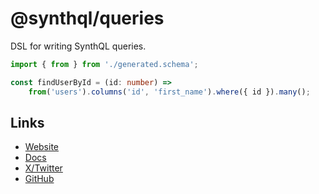 # @synthql/queries

DSL for writing SynthQL queries.

```ts
import { from } from './generated.schema';

const findUserById = (id: number) =>
    from('users').columns('id', 'first_name').where({ id }).many();
```

## Links

-   [Website](https://synthql.dev)
-   [Docs](https://synthql.dev/docs/getting-started)
-   [X/Twitter](https://twitter.com/fernandohur)
-   [GitHub](https://github.com/synthql/SynthQL)
